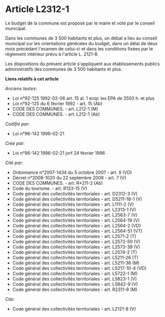 # Article L2312-1

Le budget de la commune est proposé par le maire et voté par le conseil municipal.

Dans les communes de 3 500 habitants et plus, un débat a lieu au conseil municipal sur les orientations générales du budget,
dans un délai de deux mois précédant l'examen de celui-ci et dans les conditions fixées par le règlement intérieur prévu à
l'article L. 2121-8.

Les dispositions du présent article s'appliquent aux établissements publics administratifs des communes de 3 500 habitants et
plus.

**Liens relatifs à cet article**

_Anciens textes_:

  - Loi n°92-125 1992-02-06 art. 15 al. 1 ecqc les EPA de 3500 h. et plus
  - Loi n°92-125 du 6 février 1992 - art. 15 (Ab)
  - CODE DES COMMUNES. - art. L212-1 (M)
  - CODE DES COMMUNES. - art. L212-1 (Ab)

_Codifié par_:

  - Loi n°96-142 1996-02-21

_Créé par_:

  - Loi n°96-142 1996-02-21 jorf 24 février 1996

_Cité par_:

  - Ordonnance n°2007-1434 du 5 octobre 2007 - art. 9 (VD)
  - Décret n°2008-1020 du 22 septembre 2008 - art. 7 (V)
  - CODE DES COMMUNES. - art. R*211-2 (Ab)
  - Code du tourisme. - art. R133-15 (V)
  - Code général des collectivités territoriales - art. D2312-3 (V)
  - Code général des collectivités territoriales - art. D5211-18-1 (V)
  - Code général des collectivités territoriales - art. L1111-2 (V)
  - Code général des collectivités territoriales - art. L2313-1 (V)
  - Code général des collectivités territoriales - art. L2563-7 (V)
  - Code général des collectivités territoriales - art. L2564-19 (V)
  - Code général des collectivités territoriales - art. L2564-2 (VD)
  - Code général des collectivités territoriales - art. L2564-51 (VT)
  - Code général des collectivités territoriales - art. L2571-2 (T)
  - Code général des collectivités territoriales - art. L2572-50 (V)
  - Code général des collectivités territoriales - art. L2573-39 (V)
  - Code général des collectivités territoriales - art. L2574-2 (T)
  - Code général des collectivités territoriales - art. L5211-26 (T)
  - Code général des collectivités territoriales - art. L5211-36 (M)
  - Code général des collectivités territoriales - art. L5217-10-4 (VD)
  - Code général des collectivités territoriales - art. L5722-1 (M)
  - Code général des collectivités territoriales - art. L5823-1 (V)
  - Code général des collectivités territoriales - art. L5842-9 (V)
  - Code général des collectivités territoriales - art. R2311-9 (M)

_Cite_:

  - Code général des collectivités territoriales - art. L2121-8 (V)
